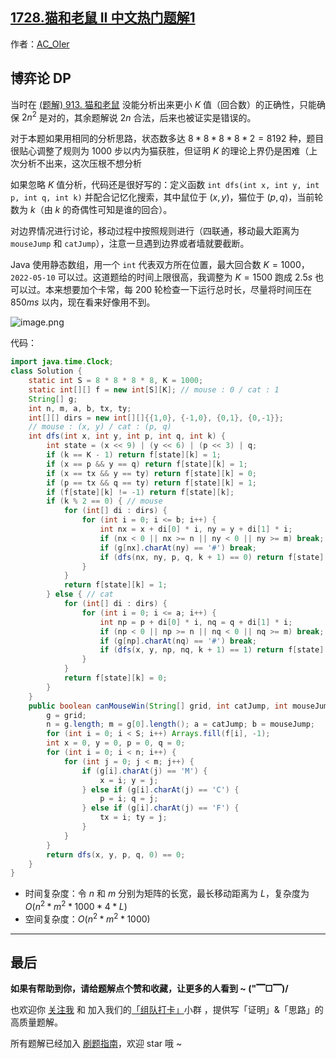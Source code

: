 ## [1728.猫和老鼠 II 中文热门题解1](https://leetcode.cn/problems/cat-and-mouse-ii/solutions/100000/by-ac_oier-gse8)

作者：[AC_OIer](https://leetcode.cn/u/AC_OIer)
## 博弈论 DP

当时在 [(题解) 913. 猫和老鼠](https://leetcode.cn/problems/cat-and-mouse/solution/gong-shui-san-xie-dong-tai-gui-hua-yun-y-0bx1/) 没能分析出来更小 $K$ 值（回合数）的正确性，只能确保 $2n^2$ 是对的，其余题解说 $2 n$ 合法，后来也被证实是错误的。

对于本题如果用相同的分析思路，状态数多达 $8 * 8 * 8 * 8 * 2 = 8192$ 种，题目很贴心调整了规则为 $1000$ 步以内为猫获胜，但证明 $K$ 的理论上界仍是困难（上次分析不出来，这次压根不想分析

如果忽略 $K$ 值分析，代码还是很好写的：定义函数 `int dfs(int x, int y, int p, int q, int k)` 并配合记忆化搜索，其中鼠位于 $(x, y)$，猫位于 $(p, q)$，当前轮数为 $k$（由 $k$ 的奇偶性可知是谁的回合）。

对边界情况进行讨论，移动过程中按照规则进行（四联通，移动最大距离为 `mouseJump` 和 `catJump`），注意一旦遇到边界或者墙就要截断。

Java 使用静态数组，用一个 `int` 代表双方所在位置，最大回合数 $K = 1000$，`2022-05-10` 可以过。这道题给的时间上限很高，我调整为 $K = 1500$ 跑成 $2.5s$ 也可以过。本来想要加个卡常，每 $200$ 轮检查一下运行总时长，尽量将时间压在 $850ms$ 以内，现在看来好像用不到。

![image.png](https://pic.leetcode-cn.com/1652145352-GynEJi-image.png)

代码：
```Java []
import java.time.Clock;
class Solution {
    static int S = 8 * 8 * 8 * 8, K = 1000;
    static int[][] f = new int[S][K]; // mouse : 0 / cat : 1
    String[] g;
    int n, m, a, b, tx, ty;
    int[][] dirs = new int[][]{{1,0}, {-1,0}, {0,1}, {0,-1}};
    // mouse : (x, y) / cat : (p, q)
    int dfs(int x, int y, int p, int q, int k) {
        int state = (x << 9) | (y << 6) | (p << 3) | q;
        if (k == K - 1) return f[state][k] = 1;
        if (x == p && y == q) return f[state][k] = 1;
        if (x == tx && y == ty) return f[state][k] = 0;
        if (p == tx && q == ty) return f[state][k] = 1;
        if (f[state][k] != -1) return f[state][k];
        if (k % 2 == 0) { // mouse
            for (int[] di : dirs) {
                for (int i = 0; i <= b; i++) {
                    int nx = x + di[0] * i, ny = y + di[1] * i;
                    if (nx < 0 || nx >= n || ny < 0 || ny >= m) break;
                    if (g[nx].charAt(ny) == '#') break;
                    if (dfs(nx, ny, p, q, k + 1) == 0) return f[state][k] = 0;
                }
            }
            return f[state][k] = 1;
        } else { // cat
            for (int[] di : dirs) {
                for (int i = 0; i <= a; i++) {
                    int np = p + di[0] * i, nq = q + di[1] * i;
                    if (np < 0 || np >= n || nq < 0 || nq >= m) break;
                    if (g[np].charAt(nq) == '#') break;
                    if (dfs(x, y, np, nq, k + 1) == 1) return f[state][k] = 1;
                }
            }
            return f[state][k] = 0;
        }
    }
    public boolean canMouseWin(String[] grid, int catJump, int mouseJump) {
        g = grid;
        n = g.length; m = g[0].length(); a = catJump; b = mouseJump;
        for (int i = 0; i < S; i++) Arrays.fill(f[i], -1);
        int x = 0, y = 0, p = 0, q = 0;
        for (int i = 0; i < n; i++) {
            for (int j = 0; j < m; j++) {
                if (g[i].charAt(j) == 'M') {
                    x = i; y = j;
                } else if (g[i].charAt(j) == 'C') {
                    p = i; q = j;
                } else if (g[i].charAt(j) == 'F') {
                    tx = i; ty = j;
                }
            }
        }
        return dfs(x, y, p, q, 0) == 0;
    }
}
```
* 时间复杂度：令 $n$ 和 $m$ 分别为矩阵的长宽，最长移动距离为 $L$，复杂度为 $O(n^2 * m^2 * 1000 * 4 * L)$
* 空间复杂度：$O(n^2 * m^2 * 1000)$

---

## 最后

**如果有帮助到你，请给题解点个赞和收藏，让更多的人看到 ~ ("▔□▔)/**

也欢迎你 [关注我](https://oscimg.oschina.net/oscnet/up-19688dc1af05cf8bdea43b2a863038ab9e5.png) 和 加入我们的[「组队打卡」](https://leetcode-cn.com/u/ac_oier/)小群 ，提供写「证明」&「思路」的高质量题解。

所有题解已经加入 [刷题指南](https://github.com/SharingSource/LogicStack-LeetCode/wiki)，欢迎 star 哦 ~